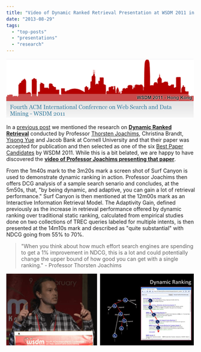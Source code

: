 ```yaml
---
title: "Video of Dynamic Ranked Retrieval Presentation at WSDM 2011 in Hong Kong"
date: "2013-08-29"
tags: 
  - "top-posts"
  - "presentations"
  - "research"
---
```


[![WSDM2011](/assets/images/rank-dynamics/WSDM2011.png)](http://blog.surfcanyon.com/wp-content/uploads/2013/08/WSDM2011.png)

In a [previous post](http://blog.surfcanyon.com/2010/10/30/citation-in-cornell-university-ph-d-dissertation/ "Citation in Cornell University Ph.D. Dissertation") we mentioned the research on **[Dynamic Ranked Retrieval](http://www.cs.cornell.edu/people/tj/publications/brandt_etal_11a.pdf "Dynamic Ranked Retrieval")** conducted by Professor [Thorsten Joachims](http://www.cs.cornell.edu/People/tj/), Christina Brandt, [Yisong Yue](http://www.yisongyue.com/) and Jacob Bank at Cornell University and that their paper was accepted for publication and then selected as one of the six [Best Paper Candidates](http://www.wsdm2011.org/wsdm2011/awards) by WSDM 2011. While this is a bit belated, we are happy to have discovered the [**video of Professor Joachims presenting that paper**](http://videolectures.net/wsdm2011_joachims_drr/ "Dynamic Ranked Retrieval presentation at WSDM 2011").

From the 1m40s mark to the 3m20s mark a screen shot of Surf Canyon is used to demonstrate dynamic ranking in action. Professor Joachims then offers DCG analysis of a sample search senario and concludes, at the 5m50s, that, "by being dynamic, and adaptive, you can gain a lot of retrieval performance." Surf Canyon is then mentioned at the 12m00s mark as an Interactive Information Retrieval Model. The Adaptivity Gain, defined previously as the increase in retrieval performance offered by dynamic ranking over traditional static ranking, calculated from empirical studies done on two collections of TREC queries labeled for multiple intents, is then presented at the 14m10s mark and described as "quite substantial" with NDCG going from 55% to 70%.

> "When you think about how much effort search engines are spending to get a 1% improvement in NDCG, this is a lot and could potentially change the upper bound of how good you can get with a single ranking." - Professor Thorsten Joachims

[![WSDM2011ThorstenJoachims](/assets/images/rank-dynamics/WSDM2011ThorstenJoachims.png)](http://blog.surfcanyon.com/wp-content/uploads/2013/08/WSDM2011ThorstenJoachims.png)
